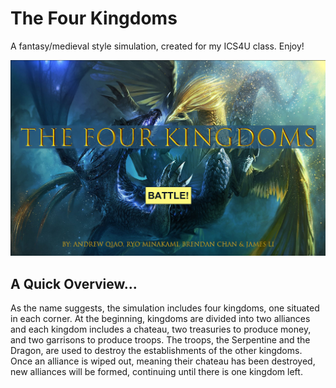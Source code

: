 # The Four Kingdoms
A fantasy/medieval style simulation, created for my ICS4U class. Enjoy!

![Start Screen](TheFourKingdoms/images/preview.png "TheFourKingdoms Start Screen")

## A Quick Overview...
As the name suggests, the simulation includes four kingdoms, one situated in each corner. At the beginning, kingdoms are divided into two alliances and each kingdom includes a chateau, two treasuries to produce money, and two garrisons to produce troops. The troops, the Serpentine and the Dragon, are used to destroy the establishments of the other kingdoms. Once an alliance is wiped out, meaning their chateau has been destroyed, new alliances will be formed, continuing until there is one kingdom left.
